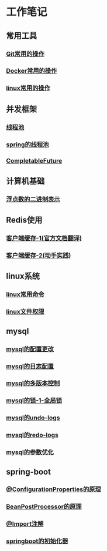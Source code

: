 # 工作笔记
## 常用工具
### [Git常用的操作](./doc/git.md)
### [Docker常用的操作](./doc/docker.md)
### [linux常用的操作](doc/linux/linux常用命令.md)

## 并发框架
### [线程池](./doc/threadpoolexecutor.md)
### [spring的线程池](./doc/threadpoolexecutor.md)
### [CompletableFuture](./doc/completablefuture.md)

## 计算机基础
### [浮点数的二进制表示](./doc/float-binary.md)

## Redis使用
### [客户端缓存-1(官方文档翻译)](./doc/float-binary.md)
### [客户端缓存-2(动手实践)](./doc/float-binary.md)

## linux系统
### [linux常用命令](doc/linux/linux常用命令.md)
### [linux文件权限](./doc/linux/linux文件权限.md)

## mysql
### [mysql的配置更改](doc/mysql/mysql的配置更改.md)
### [mysql的日志配置](doc/mysql/mysql的日志配置.md)
### [mysql的多版本控制](doc/mysql/mysql的多版本控制.md)
### [mysql的锁-1-全局锁](doc/mysql/mysql的多版mysql的锁-1-全局锁.md)
### [mysql的undo-logs](doc/mysql/mysql的undo-logs.md)
### [mysql的redo-logs](doc/mysql/mysql的redo-logs.md)
### [mysql的参数优化](doc/mysql/mysql的配置优化.md)

## spring-boot
### [@ConfigurationProperties的原理](doc/springboot/@ConfigurationProperties的原理.md)
### [BeanPostProcessor的原理](doc/springboot/BeanPostProcessor.md)
### [@Import注解](doc/springboot/@Import注解.md)
### [springboot的初始化器](doc/springboot/springboot的初始化器.md)

